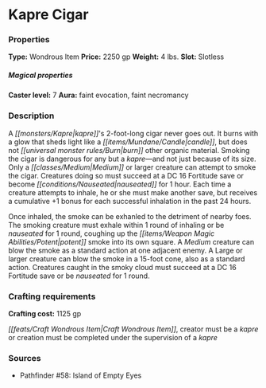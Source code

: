 ﻿---
Title: "Kapre Cigar"
Type: "Wondrous Item"
Price: "2250 gp"
Weight: "4 lbs."
Slot: "Slotless"
Caster level: "7"
Aura: "faint evocation, faint necromancy"
Description: |
  "A kapre's 2-foot-long cigar never goes out. It burns with a glow that sheds light like a candle, but does not burn other organic material. Smoking the cigar is dangerous for any but a kapre—and not just because of its size. Only a Medium or larger creature can attempt to smoke the cigar. Creatures doing so must succeed at a DC 16 Fortitude save or become nauseated for 1 hour. Each time a creature attempts to inhale, he or she must make another save, but receives a cumulative +1 bonus for each successful inhalation in the past 24 hours.
  Once inhaled, the smoke can be exhanled to the detriment of nearby foes. The smoking creature must exhale within 1 round of inhaling or be nauseated for 1 round, coughing up the potent smoke into its own square. A Medium creature can blow the smoke as a standard action at one adjacent enemy. A Large or larger creature can blow the smoke in a 15-foot cone, also as a standard action. Creatures caught in the smoky cloud must succeed at a DC 16 Fortitude save or be nauseated for 1 round."
Crafting cost: "1125 gp"
Sources: "['Pathfinder #58: Island of Empty Eyes']"
---

# Kapre Cigar

### Properties

**Type:** Wondrous Item **Price:** 2250 gp **Weight:** 4 lbs. **Slot:** Slotless

##### Magical properties

**Caster level:** 7 **Aura:** faint evocation, faint necromancy

### Description

A _[[monsters/Kapre|kapre]]_'s 2-foot-long cigar never goes out. It burns with a glow that sheds light like a _[[items/Mundane/Candle|candle]]_, but does not _[[universal monster rules/Burn|burn]]_ other organic material. Smoking the cigar is dangerous for any but a _kapre_—and not just because of its size. Only a _[[classes/Medium|Medium]]_ or larger creature can attempt to smoke the cigar. Creatures doing so must succeed at a DC 16 Fortitude save or become _[[conditions/Nauseated|nauseated]]_ for 1 hour. Each time a creature attempts to inhale, he or she must make another save, but receives a cumulative +1 bonus for each successful inhalation in the past 24 hours.

Once inhaled, the smoke can be exhanled to the detriment of nearby foes. The smoking creature must exhale within 1 round of inhaling or be _nauseated_ for 1 round, coughing up the _[[items/Weapon Magic Abilities/Potent|potent]]_ smoke into its own square. A _Medium_ creature can blow the smoke as a standard action at one adjacent enemy. A Large or larger creature can blow the smoke in a 15-foot cone, also as a standard action. Creatures caught in the smoky cloud must succeed at a DC 16 Fortitude save or be _nauseated_ for 1 round.

### Crafting requirements

**Crafting cost:** 1125 gp

_[[feats/Craft Wondrous Item|Craft Wondrous Item]]_, creator must be a _kapre_ or creation must be completed under the supervision of a _kapre_

### Sources

* Pathfinder #58: Island of Empty Eyes